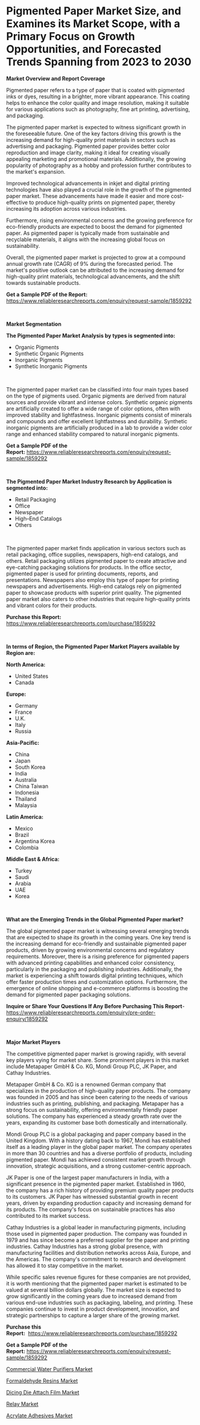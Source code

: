 <p><h1>Pigmented Paper Market Size, and Examines its Market Scope, with a Primary Focus on Growth Opportunities, and Forecasted Trends Spanning from 2023 to 2030</h1></p><p><strong>Market Overview and Report Coverage</strong></p>
<p><p>Pigmented paper refers to a type of paper that is coated with pigmented inks or dyes, resulting in a brighter, more vibrant appearance. This coating helps to enhance the color quality and image resolution, making it suitable for various applications such as photography, fine art printing, advertising, and packaging.</p><p>The pigmented paper market is expected to witness significant growth in the foreseeable future. One of the key factors driving this growth is the increasing demand for high-quality print materials in sectors such as advertising and packaging. Pigmented paper provides better color reproduction and image clarity, making it ideal for creating visually appealing marketing and promotional materials. Additionally, the growing popularity of photography as a hobby and profession further contributes to the market's expansion.</p><p>Improved technological advancements in inkjet and digital printing technologies have also played a crucial role in the growth of the pigmented paper market. These advancements have made it easier and more cost-effective to produce high-quality prints on pigmented paper, thereby increasing its adoption across various industries.</p><p>Furthermore, rising environmental concerns and the growing preference for eco-friendly products are expected to boost the demand for pigmented paper. As pigmented paper is typically made from sustainable and recyclable materials, it aligns with the increasing global focus on sustainability.</p><p>Overall, the pigmented paper market is projected to grow at a compound annual growth rate (CAGR) of 9% during the forecasted period. The market's positive outlook can be attributed to the increasing demand for high-quality print materials, technological advancements, and the shift towards sustainable products.</p></p>
<p><strong>Get a Sample PDF of the Report:</strong> <a href="https://www.reliableresearchreports.com/enquiry/request-sample/1859292">https://www.reliableresearchreports.com/enquiry/request-sample/1859292</a></p>
<p>&nbsp;</p>
<p><strong>Market Segmentation</strong></p>
<p><strong>The Pigmented Paper Market Analysis by types is segmented into:</strong></p>
<p><ul><li>Organic Pigments</li><li>Synthetic Organic Pigments</li><li>Inorganic Pigments</li><li>Synthetic Inorganic Pigments</li></ul></p>
<p>&nbsp;</p>
<p><p>The pigmented paper market can be classified into four main types based on the type of pigments used. Organic pigments are derived from natural sources and provide vibrant and intense colors. Synthetic organic pigments are artificially created to offer a wide range of color options, often with improved stability and lightfastness. Inorganic pigments consist of minerals and compounds and offer excellent lightfastness and durability. Synthetic inorganic pigments are artificially produced in a lab to provide a wider color range and enhanced stability compared to natural inorganic pigments.</p></p>
<p><strong>Get a Sample PDF of the Report:</strong>&nbsp;<a href="https://www.reliableresearchreports.com/enquiry/request-sample/1859292">https://www.reliableresearchreports.com/enquiry/request-sample/1859292</a></p>
<p>&nbsp;</p>
<p><strong>The Pigmented Paper Market Industry Research by Application is segmented into:</strong></p>
<p><ul><li>Retail Packaging</li><li>Office</li><li>Newspaper</li><li>High–End Catalogs</li><li>Others</li></ul></p>
<p>&nbsp;</p>
<p><p>The pigmented paper market finds application in various sectors such as retail packaging, office supplies, newspapers, high-end catalogs, and others. Retail packaging utilizes pigmented paper to create attractive and eye-catching packaging solutions for products. In the office sector, pigmented paper is used for printing documents, reports, and presentations. Newspapers also employ this type of paper for printing newspapers and advertisements. High-end catalogs rely on pigmented paper to showcase products with superior print quality. The pigmented paper market also caters to other industries that require high-quality prints and vibrant colors for their products.</p></p>
<p><strong>Purchase this Report:</strong>&nbsp; <a href="https://www.reliableresearchreports.com/purchase/1859292">https://www.reliableresearchreports.com/purchase/1859292</a></p>
<p>&nbsp;</p>
<p><strong>In terms of Region, the Pigmented Paper Market Players available by Region are:</strong></p>
<p>
    <p> <strong> North America: </strong>
        <ul>
            <li>United States</li>
            <li>Canada</li>
        </ul>
        </p> 
    <p> <strong> Europe: </strong>
        <ul>
            <li>Germany</li>
            <li>France</li>
            <li>U.K.</li>
            <li>Italy</li>
            <li>Russia</li>
        </ul>
        </p> 
    <p> <strong> Asia-Pacific: </strong>
        <ul>
            <li>China</li>
            <li>Japan</li>
            <li>South Korea</li>
            <li>India</li>
            <li>Australia</li>
            <li>China Taiwan</li>
            <li>Indonesia</li>
            <li>Thailand</li>
            <li>Malaysia</li>
        </ul>
        </p> 
    <p> <strong> Latin America: </strong>
        <ul>
            <li>Mexico</li>
            <li>Brazil</li>
            <li>Argentina Korea</li>
            <li>Colombia</li>
        </ul>
        </p> 
    <p> <strong> Middle East & Africa: </strong>
        <ul>
            <li>Turkey</li>
            <li>Saudi</li>
            <li>Arabia</li>
            <li>UAE</li>
            <li>Korea</li>
        </ul>
    </p>
    </p>
<p>&nbsp;</p>
<p><strong>What are the Emerging Trends in the Global Pigmented Paper market?</strong></p>
<p><p>The global pigmented paper market is witnessing several emerging trends that are expected to shape its growth in the coming years. One key trend is the increasing demand for eco-friendly and sustainable pigmented paper products, driven by growing environmental concerns and regulatory requirements. Moreover, there is a rising preference for pigmented papers with advanced printing capabilities and enhanced color consistency, particularly in the packaging and publishing industries. Additionally, the market is experiencing a shift towards digital printing techniques, which offer faster production times and customization options. Furthermore, the emergence of online shopping and e-commerce platforms is boosting the demand for pigmented paper packaging solutions.</p></p>
<p><strong>Inquire or Share Your Questions If Any Before Purchasing This Report</strong>- <a href="https://www.reliableresearchreports.com/enquiry/pre-order-enquiry/1859292">https://www.reliableresearchreports.com/enquiry/pre-order-enquiry/1859292</a></p>
<p>&nbsp;</p>
<p><strong>Major Market Players</strong></p>
<p><p>The competitive pigmented paper market is growing rapidly, with several key players vying for market share. Some prominent players in this market include Metapaper GmbH & Co. KG, Mondi Group PLC, JK Paper, and Cathay Industries.</p><p>Metapaper GmbH & Co. KG is a renowned German company that specializes in the production of high-quality paper products. The company was founded in 2005 and has since been catering to the needs of various industries such as printing, publishing, and packaging. Metapaper has a strong focus on sustainability, offering environmentally friendly paper solutions. The company has experienced a steady growth rate over the years, expanding its customer base both domestically and internationally.</p><p>Mondi Group PLC is a global packaging and paper company based in the United Kingdom. With a history dating back to 1967, Mondi has established itself as a leading player in the global paper market. The company operates in more than 30 countries and has a diverse portfolio of products, including pigmented paper. Mondi has achieved consistent market growth through innovation, strategic acquisitions, and a strong customer-centric approach.</p><p>JK Paper is one of the largest paper manufacturers in India, with a significant presence in the pigmented paper market. Established in 1960, the company has a rich history of providing premium quality paper products to its customers. JK Paper has witnessed substantial growth in recent years, driven by expanding production capacity and increasing demand for its products. The company's focus on sustainable practices has also contributed to its market success.</p><p>Cathay Industries is a global leader in manufacturing pigments, including those used in pigmented paper production. The company was founded in 1979 and has since become a preferred supplier for the paper and printing industries. Cathay Industries has a strong global presence, with manufacturing facilities and distribution networks across Asia, Europe, and the Americas. The company's commitment to research and development has allowed it to stay competitive in the market.</p><p>While specific sales revenue figures for these companies are not provided, it is worth mentioning that the pigmented paper market is estimated to be valued at several billion dollars globally. The market size is expected to grow significantly in the coming years due to increased demand from various end-use industries such as packaging, labeling, and printing. These companies continue to invest in product development, innovation, and strategic partnerships to capture a larger share of the growing market.</p></p>
<p><strong>Purchase this Report:</strong>&nbsp;&nbsp;<a href="https://www.reliableresearchreports.com/purchase/1859292">https://www.reliableresearchreports.com/purchase/1859292</a></p>
<p></p>
<p><strong>Get a Sample PDF of the Report:</strong>&nbsp;<a href="https://www.reliableresearchreports.com/enquiry/request-sample/1859292">https://www.reliableresearchreports.com/enquiry/request-sample/1859292</a></p>
<p><p><a href="https://medium.com/@trystanward/commercial-water-purifiers-market-size-cagr-trends-2024-2030-9fb92e92652a">Commercial Water Purifiers Market</a></p><p><a href="https://github.com/abbypearson7765/Market-Research-Report-List-1/blob/main/formaldehyde-resins-market.md">Formaldehyde Resins Market</a></p><p><a href="https://medium.com/@kabirkhanrp23/dicing-die-attach-film-market-insights-into-market-cagr-market-trends-and-growth-strategies-b7cce4a78ba9">Dicing Die Attach Film Market</a></p><p><a href="https://medium.com/@aniket.reportprime23/relay-market-the-key-to-successful-business-strategy-forecast-till-2030-d3a9d86ec1d8">Relay Market</a></p><p><a href="https://github.com/grishafomin4852/Market-Research-Report-List-1/blob/main/acrylate-adhesives-market.md">Acrylate Adhesives Market</a></p></p>